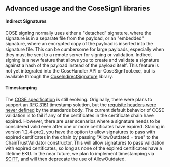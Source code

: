 ## Advanced usage and the CoseSign1 libraries

#### Indirect Signatures
COSE signing normally uses either a "detached" signature, where the signature is in a separate file from the payload, or an "embedded" signature, where an encrypted copy of the payload is inserted into the signature file. This can be cumbersome for large payloads, especially when they must be sent to a remote server for signing or validation.
Indirect signing is a new feature that allows you to create and validate a signature against a hash of the payload instead of the payload itself. This feature is not yet integrated into the CoseHandler API or CoseSignTool.exe, but is available through the [CoseIndirectSignature](.\CoseIndirectSignature.md) library.

#### Timestamping
The [COSE specification](https://www.iana.org/assignments/cose/cose.xhtml) is still evolving. Originally, there were plans to support an [RFC 3161](https://www.rfc-editor.org/rfc/rfc3161) timestamp solution, but the [requisite headers were never defined](https://www.ietf.org/archive/id/draft-ietf-cose-tsa-tst-header-parameter-00.html) by the standards body.
The current default behavior of COSE validation is to fail if any of the certificates in the certificate chain have expired. However, there are user scenarios where a signature needs to be considered valid even after one or more certificates have expired. Staring in version 1.2.4-pre2, you have the option to allow signatures to pass with expired certificates in the chain by passing "AllowOutdated = true" to the ChainTrustValidator constructor.
This will allow signatures to pass validation with expired certificates, so long as none of the expired certificates have a lifetime EKU.
In the near future, we plan to implement timestamping via [SCITT](https://scitt.io/), and will then deprecate the use of AllowOutdated.